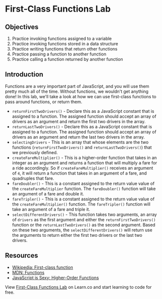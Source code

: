 # First-Class Functions Lab

## Objectives
1. Practice invoking functions assigned to a variable
2. Practice invoking functions stored in a data structure
3. Practice writing functions that return other functions
4. Practice passing a function to another function
5. Practice calling a function returned by another function

## Introduction
Functions are a very important part of JavaScript, and you will use them pretty much all of the time. Without functions, we wouldn't get anything done! In this lab, we'll take a look at how we can use first-class functions to pass around functions, or return them.

+ `returnFirstTwoDrivers()` - Declare this as a JavaScript constant that is assigned to a function. The assigned function should accept an array of drivers as an argument and return the first two drivers in the array.
+ `returnLastTwoDrivers()` - Declare this as a JavaScript constant that is assigned to a function. The assigned function should accept an array of drivers as an argument and return the last two drivers in the array.
+ `selectingDrivers` - This is an array that whose elements are the two functions (`returnFirstTwoDrivers()` and `returnLastTwoDrivers()`) that we previously defined.
+ `createFareMultiplier()` - This is a higher-order function that takes in an integer as an argument and returns a function that will multiply a fare for a ride accordingly. So if `createFareMultiplier()` receives an argument of `4`, it will return a function that takes in an argument of a fare, and quadruples that fare.
+ `fareDoubler()` - This is a constant assigned to the return value value of the `createFareMultiplier` function. The `fareDoubler()` function will take an argument of a fare and double it.
+ `fareTripler()` - This is a constant assigned to the return value value of the `createFareMultiplier()` function. The `fareTripler()` function will take an argument of a fare and triple it.
+ `selectDifferentDrivers()` - This function takes two arguments, an array of `drivers` as the first argument and either the `returnFirstTwoDrivers()` function or the `returnLastTwoDrivers()` as the second argument. Based on these two arguments, the `selectDifferentDrivers()` will return use the arguments to return either the first two drivers or the last two drivers.

## Resources
- [Wikipedia: First-class function](https://en.wikipedia.org/wiki/First-class_function)
- [MDN: Functions](https://developer.mozilla.org/en-US/docs/Web/JavaScript/Reference/Functions)
- [JavaScript is Sexy: Higher-Order Functions](http://javascriptissexy.com/tag/higher-order-functions/)

<p class='util--hide'>View <a href='https://learn.co/lessons/js-advanced-functions-first-class-functions-lab'>First-Class Functions Lab</a> on Learn.co and start learning to code for free.</p>
